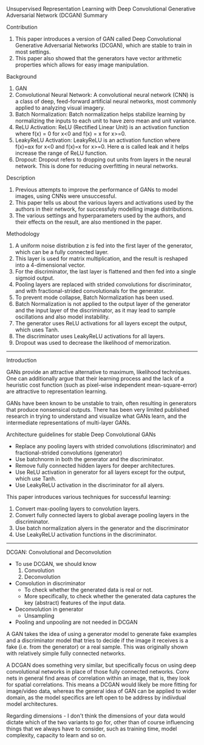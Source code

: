 Unsupervised Representation Learning with Deep Convolutional Generative Adversarial Network (DCGAN) Summary

Contribution
1. This paper introduces a version of GAN called Deep Convolutional Generative Adversarial Networks (DCGAN), which are stable to train in most settings.
2. This paper also showed that the generators have vector arithmetic properties which allows for easy image manipulation.

Background
1. GAN
2. Convolutional Neural Network: A convolutional neural network (CNN) is a class of deep, feed-forward artificial neural networks, most commonly applied to analyzing visual imagery.
3. Batch Normalization: Batch normalization helps stabilize learning by normalizing the inputs to each unit to have zero mean and unit variance.
4. ReLU Activation: ReLU (Rectified Linear Unit) is an activation function where f(x) = 0 for x<0 and f(x) = x for x>=0.
5. LeakyReLU Activation: LeakyReLU is an activation function where f(x)=⍺x for x<0 and f(x)=x for x>=0. Here ⍺ is called leak and it helps increase the range of ReLU function.
6. Dropout: Dropout refers to dropping out units from layers in the neural network. This is done for reducing overfitting in neural networks.

Description
1. Previous attempts to improve the performance of GANs to model images, using CNNs were unsuccessful.
2. This paper tells us about the various layers and activations used by the authors in their network, for successfuly modelling image distributions.
3. The various settings and hyperparameters used by the authors, and their effects on the result, are also mentioned in the paper.

Methodology
1. A uniform noise distribution z is fed into the first layer of the generator, which can be a fully connected layer.
2. This layer is used for matrix multiplication, and the result is reshaped into a 4-dimensional vector.
3. For the discriminator, the last layer is flattened and then fed into a single sigmoid output.
4. Pooling layers are replaced with strided convolutions for discriminator, and with fractional-strided convolutionals for the generator.
5. To prevent mode collapse, Batch Normalization has been used.
6. Batch Normalization is not applied to the output layer of the generator and the input layer of the discriminator, as it may lead to sample oscillations and also model instability.
7. The generator uses ReLU activations for all layers except the output, which uses Tanh.
8. The discriminator uses LeakyReLU activations for all layers.
9. Dropout was used to decrease the likelihood of memorization.

---------------------------

Introduction

GANs provide an attractive alternative to maximum, likelihood techniques. One can additionally argue that their learning process and the lack of a heuristic cost function (such as pixel-wise independent mean-square-error) are attractive to representation learning.

GANs have been known to be unstable to train, often resulting in generators that produce nonsensical outputs. There has been very limited published research in trying to understand and visualize what GANs learn, and the intermediate representations of multi-layer GANs.

Architecture guidelines for stable Deep Convolutional GANs
- Replace any pooling layers with strided convolutions (discriminator) and fractional-strided convolutions (generator)
- Use batchnorm in both the generator and the discriminator.
- Remove fully connected hidden layers for deeper architectures.
- Use ReLU activation in generator for all layers except for the output, which use Tanh.
- Use LeakyReLU activation in the discriminator for all alyers.

This paper introduces various techniques for successful learning:
1. Convert max-pooling layers to convolution layers.
2. Convert fully connected layers to global average pooling layers in the discriminator.
3. Use batch normalization alyers in the generator and the discriminator
4. Use LeakyReLU activation functions in the discriminator.

--------------------------------

DCGAN: Convolutional and Deconvolution
- To use DCGAN, we should know
	1. Convolution
	2. Deconvolution
- Convolution in discriminator
	- To check whether the generated data is real or not.
	- More specifically, to check whether the generated data captures the key (abstract) features of the input data.
- Deconvolution in generator
	- Unsampling
- Pooling and unpooling are not needed in DCGAN

A GAN takes the idea of using a generator model to generate fake examples and a discriminator model that tries to decide if the image it receives is a fake (i.e. from the generator) or a real sample. This was originally shown with relatively simple fully connected networks.

A DCGAN does something very similar, but specifically focus on using deep convolutional networks in place of those fully connected networks. Conv nets in general find areas of correlation within an image, that is, they look for spatial correlations. This means a DCGAN would likely be more fitting for image/video data, whereas the general idea of GAN can be applied to wider domain, as the model specifics are left open to be address by indiivdual model architectures.

Regarding dimensions - I don't think the dimensions of your data would dictate which of the two variants to go for, other than of course influencing things that we always have to consider, such as training time, model complexity, capacity to learn and so on.
